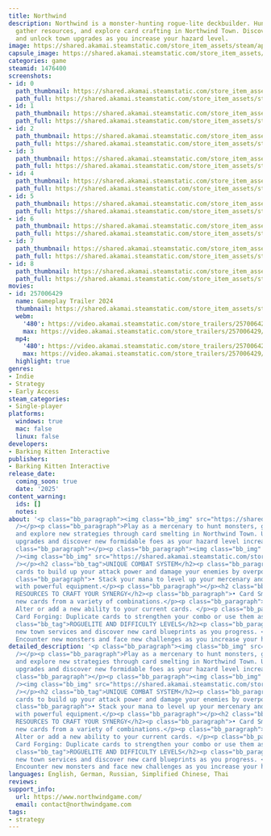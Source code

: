 ```yaml
---
title: Northwind
description: Northwind is a monster-hunting rogue-lite deckbuilder. Hunt monsters,
  gather resources, and explore card crafting in Northwind Town. Discover new monsters
  and unlock town upgrades as you increase your hazard level.
image: https://shared.akamai.steamstatic.com/store_item_assets/steam/apps/1476400/header.jpg?t=1732868094
capsule_image: https://shared.akamai.steamstatic.com/store_item_assets/steam/apps/1476400/16b816fe81e4e0debac31e11d9c1647ed7cda9f1/capsule_231x87.jpg?t=1732868094
categories: game
steamid: 1476400
screenshots:
- id: 0
  path_thumbnail: https://shared.akamai.steamstatic.com/store_item_assets/steam/apps/1476400/ss_7e3133d6fa3c5cb10786f1c94a44c3f3b8bbe3b1.600x338.jpg?t=1732868094
  path_full: https://shared.akamai.steamstatic.com/store_item_assets/steam/apps/1476400/ss_7e3133d6fa3c5cb10786f1c94a44c3f3b8bbe3b1.1920x1080.jpg?t=1732868094
- id: 1
  path_thumbnail: https://shared.akamai.steamstatic.com/store_item_assets/steam/apps/1476400/ss_29ea42165f8118e337147f3f0a5433b76655a9c7.600x338.jpg?t=1732868094
  path_full: https://shared.akamai.steamstatic.com/store_item_assets/steam/apps/1476400/ss_29ea42165f8118e337147f3f0a5433b76655a9c7.1920x1080.jpg?t=1732868094
- id: 2
  path_thumbnail: https://shared.akamai.steamstatic.com/store_item_assets/steam/apps/1476400/ss_982afa36904522ccb89dca2e7170ac0e346fb104.600x338.jpg?t=1732868094
  path_full: https://shared.akamai.steamstatic.com/store_item_assets/steam/apps/1476400/ss_982afa36904522ccb89dca2e7170ac0e346fb104.1920x1080.jpg?t=1732868094
- id: 3
  path_thumbnail: https://shared.akamai.steamstatic.com/store_item_assets/steam/apps/1476400/ss_29d91a8c7899afc0af25661c1a1b23204f7d82ba.600x338.jpg?t=1732868094
  path_full: https://shared.akamai.steamstatic.com/store_item_assets/steam/apps/1476400/ss_29d91a8c7899afc0af25661c1a1b23204f7d82ba.1920x1080.jpg?t=1732868094
- id: 4
  path_thumbnail: https://shared.akamai.steamstatic.com/store_item_assets/steam/apps/1476400/ss_5670d827052c2341d3638f2b37688b6fbff776dc.600x338.jpg?t=1732868094
  path_full: https://shared.akamai.steamstatic.com/store_item_assets/steam/apps/1476400/ss_5670d827052c2341d3638f2b37688b6fbff776dc.1920x1080.jpg?t=1732868094
- id: 5
  path_thumbnail: https://shared.akamai.steamstatic.com/store_item_assets/steam/apps/1476400/ss_5ac01375885f7bd4a63d22878cdd1e12724feb7e.600x338.jpg?t=1732868094
  path_full: https://shared.akamai.steamstatic.com/store_item_assets/steam/apps/1476400/ss_5ac01375885f7bd4a63d22878cdd1e12724feb7e.1920x1080.jpg?t=1732868094
- id: 6
  path_thumbnail: https://shared.akamai.steamstatic.com/store_item_assets/steam/apps/1476400/ss_d752bd3062f3f989b50968a7bd59ee0b93768838.600x338.jpg?t=1732868094
  path_full: https://shared.akamai.steamstatic.com/store_item_assets/steam/apps/1476400/ss_d752bd3062f3f989b50968a7bd59ee0b93768838.1920x1080.jpg?t=1732868094
- id: 7
  path_thumbnail: https://shared.akamai.steamstatic.com/store_item_assets/steam/apps/1476400/ss_7329342f7ec3d2d59513f31752519c8b94b41eaf.600x338.jpg?t=1732868094
  path_full: https://shared.akamai.steamstatic.com/store_item_assets/steam/apps/1476400/ss_7329342f7ec3d2d59513f31752519c8b94b41eaf.1920x1080.jpg?t=1732868094
- id: 8
  path_thumbnail: https://shared.akamai.steamstatic.com/store_item_assets/steam/apps/1476400/ss_7919eeb38c5276b401df50dddd5a1d3bd9afa347.600x338.jpg?t=1732868094
  path_full: https://shared.akamai.steamstatic.com/store_item_assets/steam/apps/1476400/ss_7919eeb38c5276b401df50dddd5a1d3bd9afa347.1920x1080.jpg?t=1732868094
movies:
- id: 257006429
  name: Gameplay Trailer 2024
  thumbnail: https://shared.akamai.steamstatic.com/store_item_assets/steam/apps/257006429/movie.293x165.jpg?t=1710769905
  webm:
    '480': https://video.akamai.steamstatic.com/store_trailers/257006429/movie480_vp9.webm?t=1710769905
    max: https://video.akamai.steamstatic.com/store_trailers/257006429/movie_max_vp9.webm?t=1710769905
  mp4:
    '480': https://video.akamai.steamstatic.com/store_trailers/257006429/movie480.mp4?t=1710769905
    max: https://video.akamai.steamstatic.com/store_trailers/257006429/movie_max.mp4?t=1710769905
  highlight: true
genres:
- Indie
- Strategy
- Early Access
steam_categories:
- Single-player
platforms:
  windows: true
  mac: false
  linux: false
developers:
- Barking Kitten Interactive
publishers:
- Barking Kitten Interactive
release_date:
  coming_soon: true
  date: '2025'
content_warning:
  ids: []
  notes:
about: '<p class="bb_paragraph"><img class="bb_img" src="https://shared.akamai.steamstatic.com/store_item_assets/steam/apps/1476400/extras/Town.gif?t=1732868094"
  /></p><p class="bb_paragraph">Play as a mercenary to hunt monsters, gather resources,
  and explore new strategies through card smelting in Northwind Town. Unlock new town
  upgrades and discover new formidable foes as your hazard level increases.</p><p
  class="bb_paragraph"></p><p class="bb_paragraph"><img class="bb_img" src="https://shared.akamai.steamstatic.com/store_item_assets/steam/apps/1476400/extras/Features_NW.png?t=1732868094"
  /><img class="bb_img" src="https://shared.akamai.steamstatic.com/store_item_assets/steam/apps/1476400/extras/Gameplay.gif?t=1732868094"
  /></p><h2 class="bb_tag">UNIQUE COMBAT SYSTEM</h2><p class="bb_paragraph">• Play
  cards to build up your attack power and damage your enemies by overpowering them.</p><p
  class="bb_paragraph">• Stack your mana to level up your mercenary and equip them
  with powerful equipment.</p><p class="bb_paragraph"></p><h2 class="bb_tag">SPEND
  RESOURCES TO CRAFT YOUR SYNERGY</h2><p class="bb_paragraph">• Card Smelting: Discover
  new cards from a variety of combinations.</p><p class="bb_paragraph">• Card Enhancement:
  Alter or add a new ability to your current cards. </p><p class="bb_paragraph">•
  Card Forging: Duplicate cards to strengthen your combo or use them as smelting materials.</p><h2
  class="bb_tag">ROGUELITE AND DIFFICULTY LEVELS</h2><p class="bb_paragraph">• Unlock
  new town services and discover new card blueprints as you progress. </p><p class="bb_paragraph">•
  Encounter new monsters and face new challenges as you increase your hazard level.</p>'
detailed_description: '<p class="bb_paragraph"><img class="bb_img" src="https://shared.akamai.steamstatic.com/store_item_assets/steam/apps/1476400/extras/Town.gif?t=1732868094"
  /></p><p class="bb_paragraph">Play as a mercenary to hunt monsters, gather resources,
  and explore new strategies through card smelting in Northwind Town. Unlock new town
  upgrades and discover new formidable foes as your hazard level increases.</p><p
  class="bb_paragraph"></p><p class="bb_paragraph"><img class="bb_img" src="https://shared.akamai.steamstatic.com/store_item_assets/steam/apps/1476400/extras/Features_NW.png?t=1732868094"
  /><img class="bb_img" src="https://shared.akamai.steamstatic.com/store_item_assets/steam/apps/1476400/extras/Gameplay.gif?t=1732868094"
  /></p><h2 class="bb_tag">UNIQUE COMBAT SYSTEM</h2><p class="bb_paragraph">• Play
  cards to build up your attack power and damage your enemies by overpowering them.</p><p
  class="bb_paragraph">• Stack your mana to level up your mercenary and equip them
  with powerful equipment.</p><p class="bb_paragraph"></p><h2 class="bb_tag">SPEND
  RESOURCES TO CRAFT YOUR SYNERGY</h2><p class="bb_paragraph">• Card Smelting: Discover
  new cards from a variety of combinations.</p><p class="bb_paragraph">• Card Enhancement:
  Alter or add a new ability to your current cards. </p><p class="bb_paragraph">•
  Card Forging: Duplicate cards to strengthen your combo or use them as smelting materials.</p><h2
  class="bb_tag">ROGUELITE AND DIFFICULTY LEVELS</h2><p class="bb_paragraph">• Unlock
  new town services and discover new card blueprints as you progress. </p><p class="bb_paragraph">•
  Encounter new monsters and face new challenges as you increase your hazard level.</p>'
languages: English, German, Russian, Simplified Chinese, Thai
reviews:
support_info:
  url: https://www.northwindgame.com/
  email: contact@northwindgame.com
tags:
- strategy
---
```

